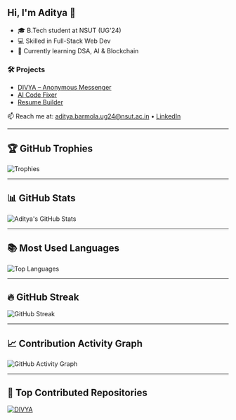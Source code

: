 ## Hi, I'm Aditya 👋

- 🎓 B.Tech student at NSUT (UG'24)  
- 💻 Skilled in Full-Stack Web Dev  
- 🌱 Currently learning DSA, AI & Blockchain  

### 🛠️ Projects
- [DIVYA – Anonymous Messenger](https://divya-cu7a.onrender.com/)
- [AI Code Fixer](https://ai-code-fixer-1.onrender.com/)
- [Resume Builder](https://resume-gzxw.onrender.com/)

📫 Reach me at: aditya.barmola.ug24@nsut.ac.in • [LinkedIn](https://www.linkedin.com/in/aditya-barmola-95ab19269/)

---

## 🏆 GitHub Trophies  
![Trophies](https://github-profile-trophy.vercel.app/?username=HA-lanf&theme=radical&margin-w=10&margin-h=10)

---

## 📊 GitHub Stats  
![Aditya's GitHub Stats](https://github-readme-stats.vercel.app/api?username=HA-lanf&show_icons=true&theme=radical&rank_icon=github)

---

## 📚 Most Used Languages  
![Top Languages](https://github-readme-stats.vercel.app/api/top-langs/?username=HA-lanf&layout=compact&theme=radical)

---

## 🔥 GitHub Streak  
![GitHub Streak](https://github-readme-streak-stats.herokuapp.com/?user=HA-lanf&theme=radical)

---

## 📈 Contribution Activity Graph  
![GitHub Activity Graph](https://github-readme-activity-graph.vercel.app/graph?username=HA-lanf&theme=github-compact)

---

## 🚀 Top Contributed Repositories  
[![DIVYA](https://github-readme-stats.vercel.app/api/pin/?username=HA-lanf&repo=DIVYA&theme=radical)](https://github.com/HA-lanf/DIVYA)

